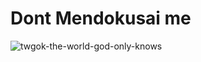 <h1>Dont Mendokusai me</h1>

![twgok-the-world-god-only-knows](https://user-images.githubusercontent.com/72344323/190333206-5e2880fd-c786-459b-904a-7eae25b31051.gif)
